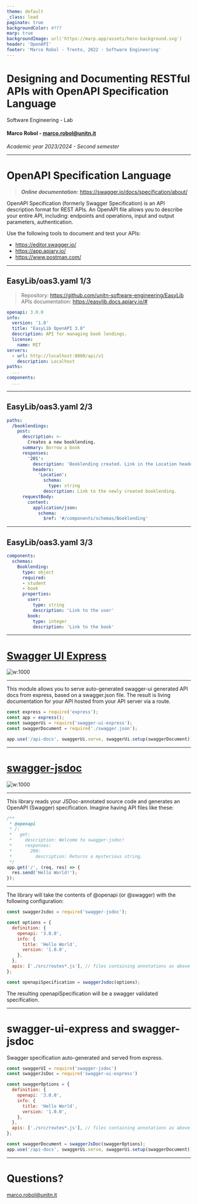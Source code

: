 ```yaml
---
theme: default
_class: lead
paginate: true
backgroundColor: #fff
marp: true
backgroundImage: url('https://marp.app/assets/hero-background.svg')
header: 'OpenAPI'
footer: 'Marco Robol - Trento, 2022 - Software Engineering'
---
```


# **Designing and Documenting RESTful APIs with OpenAPI Specification Language**

Software Engineering - Lab

#### Marco Robol - marco.robol@unitn.it

*Academic year 2023/2024 - Second semester*

---

# OpenAPI Specification Language

> ***Online documentation:*** https://swagger.io/docs/specification/about/

OpenAPI Specification (formerly Swagger Specification) is an API description format for REST APIs. An OpenAPI file allows you to describe your entire API, including: endpoints and operations, input and output parameters, authentication.

Use the following tools to document and test your APIs:
- https://editor.swagger.io/
- https://app.apiary.io/
- https://www.postman.com/

---

## EasyLib/oas3.yaml 1/3

> Repository: https://github.com/unitn-software-engineering/EasyLib
> APIs documentation: https://easylib.docs.apiary.io/#

```yaml
openapi: 3.0.0
info:
  version: '1.0'
  title: "EasyLib OpenAPI 3.0"
  description: API for managing book lendings.
  license:
    name: MIT
servers:
  - url: http://localhost:8000/api/v1
    description: Localhost
paths:
  ...
components:
  ...
```

---

## EasyLib/oas3.yaml 2/3

```yaml
paths:
  /booklendings:
    post:
      description: >-
        Creates a new booklending.
      summary: Borrow a book
      responses:
        '201':
          description: 'Booklending created. Link in the Location header'
          headers:
            'Location':
              schema:
                type: string
              description: Link to the newly created booklending.
      requestBody:
        content:
          application/json:
            schema:
              $ref: '#/components/schemas/Booklending'
```

---

## EasyLib/oas3.yaml 3/3

```yaml
components:
  schemas:
    Booklending:
      type: object
      required:
      - student
      - book
      properties:
        user:
          type: string
          description: 'Link to the user'
        book:
          type: integer
          description: 'Link to the book'
```

---

# [Swagger UI Express](https://www.npmjs.com/package/swagger-ui-express)

![w:1000](./swagger-ui-express.png)

---

This module allows you to serve auto-generated swagger-ui generated API docs from express, based on a swagger.json file. The result is living documentation for your API hosted from your API server via a route.

```javascript
const express = require('express');
const app = express();
const swaggerUi = require('swagger-ui-express');
const swaggerDocument = require('./swagger.json');

app.use('/api-docs', swaggerUi.serve, swaggerUi.setup(swaggerDocument));
```

---

# [swagger-jsdoc](https://www.npmjs.com/package/swagger-jsdoc)

![w:1000](./swagger-jsdoc.png)

---

This library reads your JSDoc-annotated source code and generates an OpenAPI (Swagger) specification. Imagine having API files like these:

```javascript
/**
 * @openapi
 * /:
 *   get:
 *     description: Welcome to swagger-jsdoc!
 *     responses:
 *       200:
 *         description: Returns a mysterious string.
 */
app.get('/', (req, res) => {
  res.send('Hello World!');
});
```

---

The library will take the contents of @openapi (or @swagger) with the following configuration:

```javascript
const swaggerJsdoc = require('swagger-jsdoc');

const options = {
  definition: {
    openapi: '3.0.0',
    info: {
      title: 'Hello World',
      version: '1.0.0',
    },
  },
  apis: ['./src/routes*.js'], // files containing annotations as above
};

const openapiSpecification = swaggerJsdoc(options);
```

The resulting openapiSpecification will be a swagger validated specification.

---

# swagger-ui-express and swagger-jsdoc

Swagger specification auto-generated and served from express.

```javascript
const swaggerUI = require('swagger-jsdoc')
const swaggerJsDoc = require('swagger-ui-express')

const swaggerOptions = {
  definition: {
    openapi: '3.0.0',
    info: {
      title: 'Hello World',
      version: '1.0.0',
    },
  },
  apis: ['./src/routes*.js'], // files containing annotations as above
};

const swaggerDocument = swaggerJsDoc(swaggerOptions);
app.use('/api-docs', swaggerUi.serve, swaggerUi.setup(swaggerDocument));
```

---

# Questions?

marco.robol@unitn.it